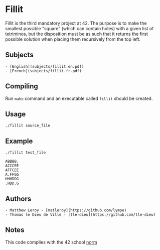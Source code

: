# Fillit
Fillit is the third mandatory project at 42.
The purpose is to make the smallest possible "square" (which can contain holes)
with a given list of tetriminos, but the disposition must be as such that it
returns the first possible solution when placing them recursively from the top left.

## Subjects
	- [English](subjects/fillit.en.pdf)
	- [French](subjects/fillit.fr.pdf)

## Compiling
Run `make` command and an executable called `fillit` should be created.

## Usage
`./fillit source_file`

## Example

```
./fillit test_file

ABBBB.
ACCCEE
AFFCEE
A.FFGG
HHHDDG
.HDD.G
```

## Authors
	- Matthew Leroy - [matleroy](https://github.com/lympe)
	- Thomas le Dieu de Ville - [tle-dieu](https://github.com/tle-dieu)

## Notes
This code complies with the 42 school [norm](https://github.com/Binary-Hackers/42_Subjects/blob/master/04_Norme/norme_2_0_1.pdf)
